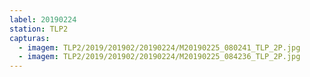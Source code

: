```yaml
---
label: 20190224
station: TLP2
capturas:
  - imagem: TLP2/2019/201902/20190224/M20190225_080241_TLP_2P.jpg
  - imagem: TLP2/2019/201902/20190224/M20190225_084236_TLP_2P.jpg
---
```


